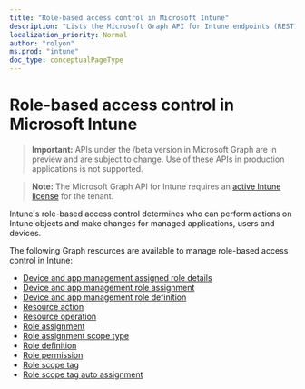 ```yaml
---
title: "Role-based access control in Microsoft Intune"
description: "Lists the Microsoft Graph API for Intune endpoints (REST) that define and manage role-based access control (RBAC) for a tenant organization."
localization_priority: Normal
author: "rolyon"
ms.prod: "intune"
doc_type: conceptualPageType
---
```


# Role-based access control in Microsoft Intune

> **Important:** APIs under the /beta version in Microsoft Graph are in preview and are subject to change. Use of these APIs in production applications is not supported.

> **Note:** The Microsoft Graph API for Intune requires an [active Intune license](https://go.microsoft.com/fwlink/?linkid=839381) for the tenant.

Intune's role-based access control determines who can perform actions on Intune objects and make changes for managed applications, users and devices.   

The following Graph resources are available to manage role-based access control in Intune:

- [Device and app management assigned role details](intune-rbac-deviceandappmanagementassignedroledetails.md)
- [Device and app management role assignment](intune-rbac-deviceandappmanagementroleassignment.md)
- [Device and app management role definition](intune-rbac-deviceandappmanagementroledefinition.md)
- [Resource action](intune-rbac-resourceaction.md)
- [Resource operation](intune-rbac-resourceoperation.md)
- [Role assignment](intune-rbac-roleassignment.md)
- [Role assignment scope type](intune-rbac-roleassignmentscopetype.md)
- [Role definition](intune-rbac-roledefinition.md)
- [Role permission](intune-rbac-rolepermission.md)
- [Role scope tag](intune-rbac-rolescopetag.md)
- [Role scope tag auto assignment](intune-rbac-rolescopetagautoassignment.md)
